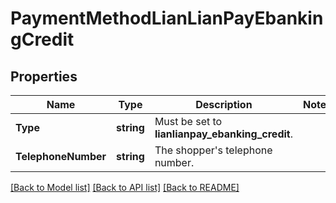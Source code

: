 # PaymentMethodLianLianPayEbankingCredit

## Properties

Name | Type | Description | Notes
------------ | ------------- | ------------- | -------------
**Type** | **string** | Must be set to **lianlianpay_ebanking_credit**. | 
**TelephoneNumber** | **string** | The shopper&#39;s telephone number. | 

[[Back to Model list]](../README.md#documentation-for-models) [[Back to API list]](../README.md#documentation-for-api-endpoints) [[Back to README]](../README.md)


